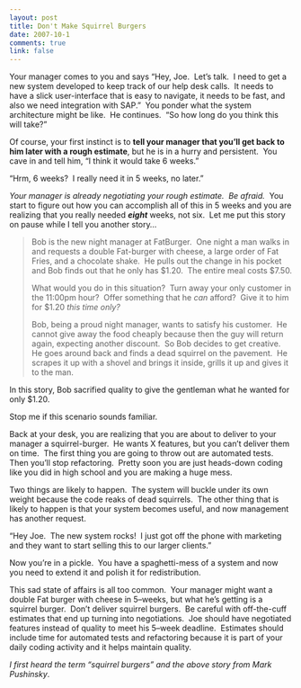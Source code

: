 ```yaml
--- 
layout: post
title: Don't Make Squirrel Burgers
date: 2007-10-1
comments: true
link: false
---
```

<p>Your manager comes to you and says &ldquo;Hey, Joe.&nbsp; Let&rsquo;s talk.&nbsp; I&nbsp;need to get a new system developed to keep track of our help desk calls.&nbsp; It needs to have a slick user-interface that is easy to navigate, it needs to be fast, and also we need integration with SAP.&rdquo;&nbsp; You ponder what the system architecture might be like.&nbsp; He continues.&nbsp; &ldquo;So how long do you think this will take?&rdquo;</p><p>Of course, your first instinct is to <strong>tell your manager that you&rsquo;ll get back to him later with a rough estimate</strong>, but he is in a hurry and persistent.&nbsp; You cave in and tell him, &ldquo;I think it would take&nbsp;6 weeks.&rdquo;</p><p>&ldquo;Hrm, 6 weeks?&nbsp; I really need it in 5 weeks, no later.&rdquo;</p><p><em>Your manager is already negotiating your rough estimate.&nbsp; Be afraid.&nbsp; </em>You start to figure out how you can accomplish all of this in 5 weeks and you are realizing that you really needed <strong><em>eight</em></strong> weeks, not six.&nbsp; Let me put this story on pause while I tell you another story&hellip;</p><blockquote><p>Bob is the new night manager at FatBurger.&nbsp; One night a man walks in and requests a double Fat-burger with cheese, a large order of Fat Fries, and a chocolate shake.&nbsp; He pulls out the change in his pocket and Bob finds out that he only has $1.20.&nbsp; The entire meal costs $7.50.</p><p>What would you do in this situation?&nbsp; Turn away your only customer in the 11:00pm hour?&nbsp; Offer something that he <em>can</em> afford?&nbsp; Give it to him for $1.20&nbsp;<em>this time only?</em></p><p>Bob, being a proud night manager, wants to satisfy his customer.&nbsp; He cannot give away the food cheaply because then the guy will return again, expecting another discount.&nbsp; So Bob decides to get creative.&nbsp; He goes around back and finds a dead squirrel on the pavement.&nbsp; He scrapes it up with&nbsp;a shovel and brings it inside, grills it up and gives it to the man.</p></blockquote><p>In this story, Bob sacrified quality to give the gentleman what he wanted for only $1.20.</p><p>Stop me if this scenario sounds familiar.</p><p>Back at your desk, you are realizing that you are about to deliver to your manager a squirrel-burger.&nbsp; He wants X features, but you can&rsquo;t deliver them on time.&nbsp; The first thing you are going to throw out are automated tests.&nbsp; Then you&rsquo;ll stop refactoring.&nbsp; Pretty soon you are just heads-down coding like you did in high school and you are making a huge mess.</p><p>Two things are likely to happen.&nbsp; The system will buckle under its own weight because the code reaks of dead squirrels.&nbsp; The other thing that is likely to happen is that your system becomes useful, and now management has another request.</p><p>&ldquo;Hey Joe.&nbsp; The new system rocks!&nbsp; I just got off the phone with marketing and they want to start selling this to our larger clients.&rdquo;</p><p>Now you&rsquo;re in a pickle.&nbsp; You have a spaghetti-mess of a system and now you need to extend it and polish it for redistribution.&nbsp; </p><p>This sad state of affairs is all too common.&nbsp; Your manager might want a double Fat burger with cheese in 5&ndash;weeks, but what he&rsquo;s getting is a squirrel burger.&nbsp; Don&rsquo;t deliver squirrel burgers.&nbsp; Be careful with off-the-cuff estimates that end up turning into negotiations.&nbsp; Joe should have negotiated features instead of quality to meet his 5&ndash;week deadline.&nbsp; Estimates should include time for automated tests and refactoring because it is part of your daily coding activity and it helps maintain quality.</p><p><em>I first heard the&nbsp;term &ldquo;squirrel burgers&rdquo; and the above story from Mark Pushinsky</em>.</p>
